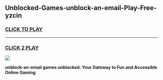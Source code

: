 
## Unblocked-Games-unblock-an-email-Play-Free-yzcin
<h3>
<a href="https://premium76.site?title=unblock-an-email&ref=18A1">CLICK TO PLAY</a></h3>
<hr>

<h3>
<a href="https://premium76.site?title=unblock-an-email&ref=18A1">CLICK 2 PLAY</a>
  
</h3>

<a href="https://premium76.site?title=unblock-an-email&ref=18A1"><img src="https://clearcache.store/games.png"></a>


**unblock-an-email games unblocked: Your Gateway to Fun and Accessible Online Gaming**
